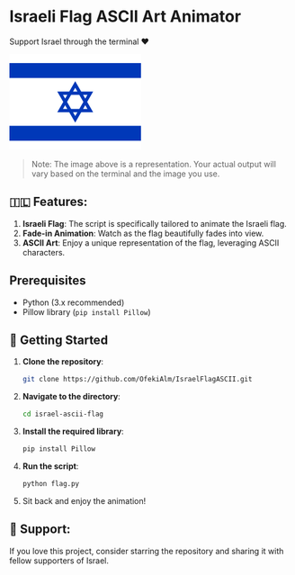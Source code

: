 # Israeli Flag ASCII Art Animator

Support Israel through the terminal ❤️

![Sample ASCII Art of Israeli Flag](flag.png) 

> Note: The image above is a representation. Your actual output will vary based on the terminal and the image you use.

## 🇮🇱 Features:

1. **Israeli Flag**: The script is specifically tailored to animate the Israeli flag.
2. **Fade-in Animation**: Watch as the flag beautifully fades into view.
3. **ASCII Art**: Enjoy a unique representation of the flag, leveraging ASCII characters.

## Prerequisites

- Python (3.x recommended)
- Pillow library (`pip install Pillow`)

## 🚀 Getting Started

1. **Clone the repository**:
    ```bash
    git clone https://github.com/OfekiAlm/IsraelFlagASCII.git
    ```

2. **Navigate to the directory**:
    ```bash
    cd israel-ascii-flag
    ```

3. **Install the required library**:
    ```bash
    pip install Pillow
    ```

4. **Run the script**:
    ```bash
    python flag.py
    ```

5. Sit back and enjoy the animation!

## 🙏 Support:

If you love this project, consider starring the repository and sharing it with fellow supporters of Israel.
